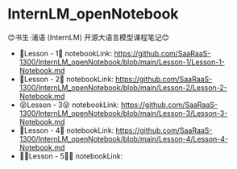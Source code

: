 # InternLM_openNotebook
😊书生·浦语 (InternLM) 开源大语言模型课程笔记😊
+ 🍟Lesson - 1🍟
notebookLink: https://github.com/SaaRaaS-1300/InternLM_openNotebook/blob/main/Lesson-1/Lesson-1-Notebook.md
+ 🍔Lesson - 2🍔
notebookLink: https://github.com/SaaRaaS-1300/InternLM_openNotebook/blob/main/Lesson-2/Lesson-2-Notebook.md
+ 😝Lesson - 3😝
notebookLink: https://github.com/SaaRaaS-1300/InternLM_openNotebook/blob/main/Lesson-3/Lesson-3-Notebook.md
+ 🤠Lesson - 4🤠
notebookLink: https://github.com/SaaRaaS-1300/InternLM_openNotebook/blob/main/Lesson-4/Lesson-4-Notebook.md
+ 😶‍🌫️Lesson - 5😶‍🌫️
notebookLink: 
